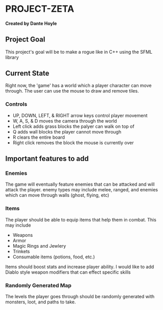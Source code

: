 # PROJECT-ZETA
#### Created by Dante Hoyle
## Project Goal
This project's goal will be to make a rogue like in C++ using the SFML library

## Current State
Right now, the 'game' has a world which a player character can move through. The user can use the mouse to draw and remove tiles.

### Controls
- UP, DOWN, LEFT, & RIGHT arrow keys control player movement
- W, A, S, & D moves the camera through the world
- Left click adds grass blocks the palyer can walk on top of
- Q adds wall blocks the player cannot move through
- R clears the entire board
- Right click removes the block the mouse is currently over

## Important features to add
### Enemies
The game will eventually feature enemies that can be attacked and will attack the player. enemy types may include melee, ranged, and enemies which can move through walls (ghost, flying, etc)

### Items
The player should be able to equip items that help them in combat. This may include 
- Weapons
- Armor
- Magic Rings and Jewlery
- Trinkets
- Consumable items (potions, food, etc.)

Items should boost stats and increase player ability. I would like to add Diablo style weapon modifiers that can effect specific skills

### Randomly Generated Map
The levels the player goes through should be randomly generated with monsters, loot, and paths to take.